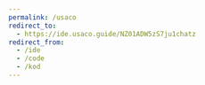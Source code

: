 ```yaml
---
permalink: /usaco
redirect_to:
  - https://ide.usaco.guide/NZ01ADW5zS7ju1chatz
redirect_from:
  - /ide
  - /code
  - /kod
---
```

